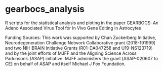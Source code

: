 # gearbocs_analysis
R scripts for the statistical analysis and ploting in the paper GEARBOCS: An Adeno Associated Virus Tool for In Vivo Gene Editing in Astrocytes

Funding Sources:
This work was supported by Chan Zuckerberg Initiative, Neurodegeneration Challenge Network Collaborative grant (2018-191999) and two NIH BRAIN Initiative Grants (R01-DA047258 and U19-NS123719) and by the joint efforts of MJFF and the Aligning Science Across Parkinson’s (ASAP) initiative. MJFF administers the grant [ASAP-020607 to CE] on behalf of ASAP and itself Michael J Fox Foundation.
